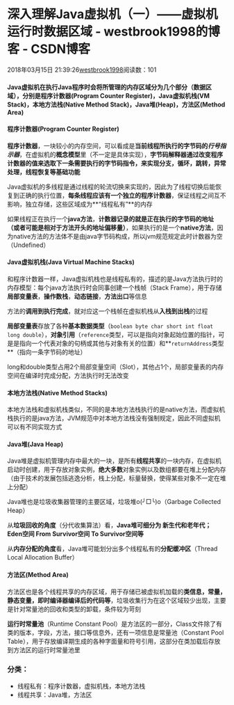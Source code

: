 # 深入理解Java虚拟机（一）——虚拟机运行时数据区域 - westbrook1998的博客 - CSDN博客





2018年03月15日 21:39:26[westbrook1998](https://me.csdn.net/westbrook1998)阅读数：101








#### Java虚拟机在执行Java程序时会将所管理的内存区域分为几个部分（数据区域），分别是程序计数器(Program Counter Register)，Java虚拟机栈(VM Stack)，本地方法栈(Native Method Stack)，Java堆(Heap)，方法区(Method Area)

#### 程序计数器(Program Counter Register)

**程序计数器**，一块较小的内存空间，可以看成是**当前线程所执行的字节码的*行号指示器***，在虚拟机的**概念模型**里（不一定是具体实现），**字节码解释器通过改变程序计数器的值来选取下一条需要执行的字节码指令，来实现分支，循环，跳转，异常处理，线程恢复等基础功能**

Java虚拟机的多线程是通过线程的轮流切换来实现的，因此为了线程切换后能恢复到正确的执行位置，**每条线程应该有一个独立的程序计数器**，保证线程之间互不影响，独立存储，这些区域成为**“线程私有”**的内存

如果线程正在执行一个**java方法**，**计数器记录的就是正在执行的字节码的地址（或者可能是相对于方法开头的地址偏移量）**，如果执行的是一个**native方法**，因为native方法的方法体不是由java字节码构成，所以jvm规范规定此时计数器为空（Undefined）

#### Java虚拟机栈(Java Virtual Machine Stacks)

和程序计数器一样，Java虚拟机栈也是线程私有的，描述的是Java方法执行时的内存模型：每个java方法执行时会同事创建一个栈帧（Stack Frame），用于存储**局部变量表**，**操作数栈**，**动态链接**，**方法出口**等信息

方法的**调用到执行完成**，就对应这一个栈帧在虚拟机栈从**入栈到出栈**的过程

**局部变量表**存放了各种**基本数据类型**（`boolean byte char short int float long double`），**对象引用**（`reference`类型，可以是指向对象起始位置的指针，可是是指向一个代表对象的句柄或其他与对象有关的位置）和**`returnAddress`类型**（指向一条字节码的地址）

long和double类型占用2个局部变量空间（Slot），其他占1个，局部变量表的内存空间在编译时完成分配，方法执行时无法改变

#### 本地方法栈(Native Method Stacks)

本地方法栈和虚拟机栈类似，不同的是本地方法栈执行的是native方法，而虚拟机栈执行的是java方法，JVM规范中对本地方法栈没有强制规定，因此不同虚拟机可以有不同实现方式

#### Java堆(Java Heap)

Java堆是虚拟机管理内存中最大的一块，是所有**线程共享**的一块内存，在虚拟机启动时创建，用于存放对象实例，**绝大多数**对象实例以及数组都要在堆上分配内存（由于技术的发展包括逃逸分析，栈上分配，标量替换，使得某些对象不一定在堆上分配）

Java堆也是垃圾收集器管理的主要区域，垃圾堆o(╯□╰)o（Garbage Collected Heap） 

从**垃圾回收的角度**（分代收集算法）看，**Java堆可细分为  新生代和老年代；Eden空间 From Survivor空间  To Survivor空间等**

从**内存分配的角度**看，Java堆可能划分出多个线程私有的**分配缓冲区**（Thread Local Allocation Buffer）
#### 方法区(Method Area)

方法区也是各个线程共享的内存区域，用于存储已被虚拟机加载的**类信息，常量，静态变量，即时编译器编译后的代码等**，垃圾收集行为在这个区域较少出现，主要是针对常量池的回收和类型的卸载，条件较为苛刻

**运行时常量池**（Runtime Constant Pool）是方法区的一部分，Class文件除了有类的版本，字段，方法，接口等信息外，还有一项信息是常量池（Constant Pool Table），用于存放编译期生成的各种字面量和符号引用，这部分在类加载后存放到方法区的运行时常量池里

### 分类：
- 线程私有：程序计数器，虚拟机栈，本地方法栈
- 线程共享：Java堆，方法区




